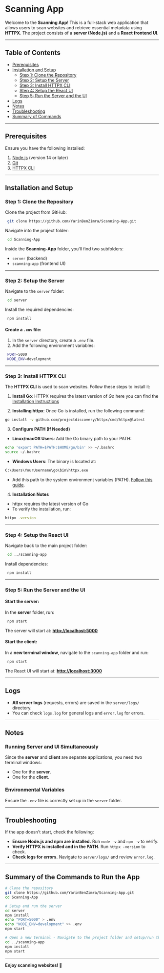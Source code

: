 # Scanning App

Welcome to the **Scanning App**! This is a full-stack web application that allows users to scan websites and retrieve essential metadata using **HTTPX**. The project consists of a **server (Node.js)** and a **React frontend UI**.

---

## Table of Contents

- [Prerequisites](#prerequisites)
- [Installation and Setup](#installation-and-setup)
  - [Step 1: Clone the Repository](#step-1-clone-the-repository)
  - [Step 2: Setup the Server](#step-2-setup-the-server)
  - [Step 3: Install HTTPX CLI](#step-3-install-httpx-cli)
  - [Step 4: Setup the React UI](#step-4-setup-the-react-ui)
  - [Step 5: Run the Server and the UI](#step-5-run-the-server-and-the-ui)
- [Logs](#logs)
- [Notes](#notes)
- [Troubleshooting](#troubleshooting)
- [Summary of Commands](#summary-of-the-commands-to-run-the-app)

---

## Prerequisites

Ensure you have the following installed:

1. [Node.js](https://nodejs.org/) (version 14 or later)
2. [Git](https://git-scm.com/)
3. [HTTPX CLI](https://github.com/projectdiscovery/httpx)

---

## Installation and Setup

### Step 1: Clone the Repository

Clone the project from GitHub:

```bash
 git clone https://github.com/YarinBenZimra/Scanning-App.git
```

Navigate into the project folder:

```bash
 cd Scanning-App
```

Inside the **Scanning-App** folder, you'll find two subfolders:

- `server` (backend)
- `scanning-app` (frontend UI)

---

### Step 2: Setup the Server

Navigate to the `server` folder:

```bash
 cd server
```

Install the required dependencies:

```bash
 npm install
```

#### Create a `.env` file:

1. In the `server` directory, create a `.env` file.
2. Add the following environment variables:

```bash
 PORT=5000
 NODE_ENV=development
```

---

### Step 3: Install HTTPX CLI

The **HTTPX CLI** is used to scan websites. Follow these steps to install it:

1. **Install Go**:
   HTTPX requires the latest version of _Go_ here you can find the [Installation Instructions](https://go.dev/doc/install)

2. **Installing httpx**:
   Once Go is installed, run the following command:

```bash
go install -v github.com/projectdiscovery/httpx/cmd/httpx@latest
```

3. **Configure PATH (If Needed)**

- **Linux/macOS Users**: Add the Go binary path to your PATH:

```bash
echo 'export PATH=$PATH:$HOME/go/bin' >> ~/.bashrc
source ~/.bashrc
```

- **Windows Users**: The binary is located at:

```bash
C:\Users\YourUsername\go\bin\httpx.exe
```

- Add this path to the system environment variables (PATH). [Follow this guide](https://www.architectryan.com/2018/03/17/add-to-the-path-on-windows-10/).

4. **Installation Notes**

- httpx requires the latest version of Go
- To verify the installation, run:

```bash
httpx -version
```

---

### Step 4: Setup the React UI

Navigate back to the main project folder:

```bash
 cd ../scanning-app
```

Install dependencies:

```bash
 npm install
```

---

### Step 5: Run the Server and the UI

#### **Start the server:**

In the **server** folder, run:

```bash
 npm start
```

The server will start at: **[http://localhost:5000](http://localhost:5000)**

#### **Start the client:**

In a **new terminal window**, navigate to the `scanning-app` folder and run:

```bash
 npm start
```

The React UI will start at: **[http://localhost:3000](http://localhost:3000)**

---

## Logs

- **All server logs** (requests, errors) are saved in the `server/logs/` directory.
- You can check `logs.log` for general logs and `error.log` for errors.

---

## Notes

### Running Server and UI Simultaneously

Since the **server** and **client** are separate applications, you need two terminal windows:

- One for the **server**.
- One for the **client**.

### Environmental Variables

Ensure the `.env` file is correctly set up in the `server` folder.

---

## Troubleshooting

If the app doesn't start, check the following:

- **Ensure Node.js and npm are installed.** Run `node -v` and `npm -v` to verify.
- **Verify HTTPX is installed and in the PATH.** Run `httpx -version` to check.
- **Check logs for errors.** Navigate to `server/logs/` and review `error.log`.

---

## Summary of the Commands to Run the App

```bash
# Clone the repository
git clone https://github.com/YarinBenZimra/Scanning-App.git
cd Scanning-App

# Setup and run the server
cd server
npm install
echo "PORT=5000" > .env
echo "NODE_ENV=development" >> .env
npm start

# Open a new terminal - Navigate to the project folder and setup/run the frontend
cd ../scanning-app
npm install
npm start
```

---

**Enjoy scanning websites! 🚀**
